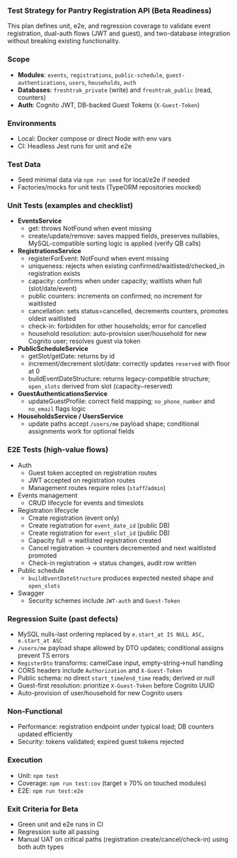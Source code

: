 ### Test Strategy for Pantry Registration API (Beta Readiness)

This plan defines unit, e2e, and regression coverage to validate event registration, dual-auth flows (JWT and guest), and two-database integration without breaking existing functionality.

### Scope

- **Modules**: `events`, `registrations`, `public-schedule`, `guest-authentications`, `users`, `households`, `auth`
- **Databases**: `freshtrak_private` (write) and `freshtrak_public` (read, counters)
- **Auth**: Cognito JWT, DB-backed Guest Tokens (`X-Guest-Token`)

### Environments

- Local: Docker compose or direct Node with env vars
- CI: Headless Jest runs for unit and e2e

### Test Data

- Seed minimal data via `npm run seed` for local/e2e if needed
- Factories/mocks for unit tests (TypeORM repositories mocked)

### Unit Tests (examples and checklist)

- **EventsService**
  - get: throws NotFound when event missing
  - create/update/remove: saves mapped fields, preserves nullables, MySQL-compatible sorting logic is applied (verify QB calls)
- **RegistrationsService**
  - registerForEvent: NotFound when event missing
  - uniqueness: rejects when existing confirmed/waitlisted/checked_in registration exists
  - capacity: confirms when under capacity; waitlists when full (slot/date/event)
  - public counters: increments on confirmed; no increment for waitlisted
  - cancellation: sets status=cancelled, decrements counters, promotes oldest waitlisted
  - check-in: forbidden for other households; error for cancelled
  - household resolution: auto-provision user/household for new Cognito user; resolves guest via token
- **PublicScheduleService**
  - getSlot/getDate: returns by id
  - increment/decrement slot/date: correctly updates `reserved` with floor at 0
  - buildEventDateStructure: returns legacy-compatible structure; `open_slots` derived from slot (capacity−reserved)
- **GuestAuthenticationsService**
  - updateGuestProfile: correct field mapping; `no_phone_number` and `no_email` flags logic
- **HouseholdsService / UsersService**
  - update paths accept `/users/me` payload shape; conditional assignments work for optional fields

### E2E Tests (high-value flows)

- Auth
  - Guest token accepted on registration routes
  - JWT accepted on registration routes
  - Management routes require roles (`staff`/`admin`)
- Events management
  - CRUD lifecycle for events and timeslots
- Registration lifecycle
  - Create registration (event only)
  - Create registration for `event_date_id` (public DB)
  - Create registration for `event_slot_id` (public DB)
  - Capacity full → waitlisted registration created
  - Cancel registration → counters decremented and next waitlisted promoted
  - Check-in registration → status changes, audit row written
- Public schedule
  - `buildEventDateStructure` produces expected nested shape and `open_slots`
- Swagger
  - Security schemes include `JWT-auth` and `Guest-Token`

### Regression Suite (past defects)

- MySQL nulls-last ordering replaced by `e.start_at IS NULL ASC, e.start_at ASC`
- `/users/me` payload shape allowed by DTO updates; conditional assigns prevent TS errors
- `RegisterDto` transforms: camelCase input, empty-string→null handling
- CORS headers include `Authorization` and `X-Guest-Token`
- Public schema: no direct `start_time`/`end_time` reads; derived or null
- Guest-first resolution: prioritize `X-Guest-Token` before Cognito UUID
- Auto-provision of user/household for new Cognito users

### Non-Functional

- Performance: registration endpoint under typical load; DB counters updated efficiently
- Security: tokens validated; expired guest tokens rejected

### Execution

- Unit: `npm test`
- Coverage: `npm run test:cov` (target ≥ 70% on touched modules)
- E2E: `npm run test:e2e`

### Exit Criteria for Beta

- Green unit and e2e runs in CI
- Regression suite all passing
- Manual UAT on critical paths (registration create/cancel/check-in) using both auth types
